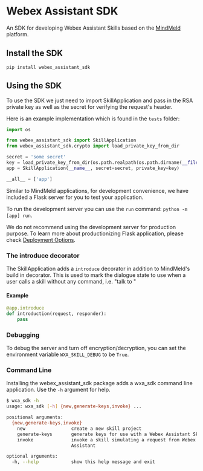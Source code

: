 # Webex Assistant SDK

An SDK for developing Webex Assistant Skills based on the [MindMeld](https://www.mindmeld.com) platform.

## Install the SDK

`pip install webex_assistant_sdk`

## Using the SDK

To use the SDK we just need to import SkillApplication and pass in the RSA private key as well as the secret for verifying the request's header.

Here is an example implementation which is found in the `tests` folder:

```python
import os

from webex_assistant_sdk import SkillApplication
from webex_assistant_sdk.crypto import load_private_key_from_dir

secret = 'some secret'
key = load_private_key_from_dir(os.path.realpath(os.path.dirname(__file__)), password=None)
app = SkillApplication(__name__, secret=secret, private_key=key)

__all__ = ['app']
```

Similar to MindMeld applications, for development convenience, we have included a Flask server for you to test your application.

To run the development server you can use the `run` command: `python -m [app] run`.

We do not recommend using the development server for production purpose. To learn more about productionizing Flask application, please check [Deployment Options](https://flask.palletsprojects.com/en/1.1.x/deploying/).

### The introduce decorator

The SkillApplication adds a `introduce` decorator in addition to MindMeld's build in decorator. This is used to mark the dialogue state to use when a user calls a skill without any command, i.e. "talk to <skill-name>"

#### Example

```python
@app.introduce
def introduction(request, responder):
    pass
```

### Debugging

To debug the server and turn off encryption/decryption, you can set the environment variable `WXA_SKILL_DEBUG` to be `True`.

### Command Line

Installing the webex_assistant_sdk package adds a wxa_sdk command line application. Use the `-h` argument for help.

```bash
$ wxa_sdk -h
usage: wxa_sdk [-h] {new,generate-keys,invoke} ...

positional arguments:
  {new,generate-keys,invoke}
    new                 create a new skill project
    generate-keys       generate keys for use with a Webex Assistant Skill
    invoke              invoke a skill simulating a request from Webex
                        Assistant

optional arguments:
  -h, --help            show this help message and exit
```
